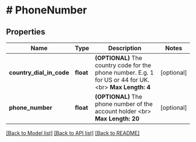 # # PhoneNumber

## Properties

Name | Type | Description | Notes
------------ | ------------- | ------------- | -------------
**country_dial_in_code** | **float** | __(OPTIONAL)__ The country code for the phone number. E.g. 1 for US or 44 for UK.&lt;br&gt; __Max Length: 4__ | [optional] 
**phone_number** | **float** | __(OPTIONAL)__ The phone number of the account holder &lt;br&gt;  __Max Length: 20__ | [optional] 

[[Back to Model list]](../../README.md#documentation-for-models) [[Back to API list]](../../README.md#documentation-for-api-endpoints) [[Back to README]](../../README.md)


